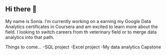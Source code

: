 ## Hi there 👋
My name is Sonia. 
I’m currently working on a earning my Google Data Analytics certificates in Coursera and am excited to learn more about the field. I looking to switch careers from th veterinary field or to merge data analytics into that path. 

Things to come...
-SQL project 
-Excel project
-My data analytics Capstone


<!--
**sonia-dieter/Sonia-Dieter** is a ✨ _special_ ✨ repository because its `README.md` (this file) appears on your GitHub profile.

Here are some ideas to get you started:

- 🔭 I’m currently working on ...
- 🌱 I’m currently learning data analytics and R ...
- 👯 I’m looking to collaborate on ...
- 🤔 I’m looking for help with ...
- 💬 Ask me about ...
- 📫 How to reach me: ...
- 😄 Pronouns: ...
- ⚡ Fun fact: ...
-->
